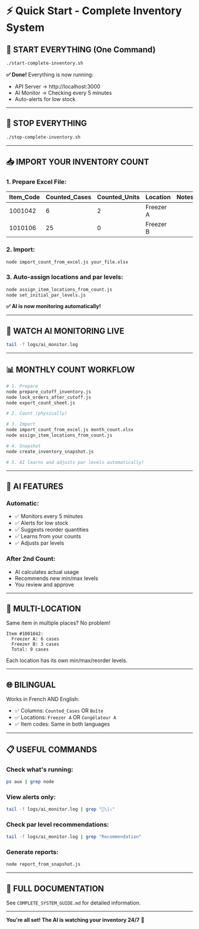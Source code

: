 # ⚡ Quick Start - Complete Inventory System

## 🚀 START EVERYTHING (One Command)

```bash
./start-complete-inventory.sh
```

**✅ Done!** Everything is now running:
- API Server → http://localhost:3000
- AI Monitor → Checking every 5 minutes
- Auto-alerts for low stock

---

## 🛑 STOP EVERYTHING

```bash
./stop-complete-inventory.sh
```

---

## 📥 IMPORT YOUR INVENTORY COUNT

### 1. Prepare Excel File:

| Item_Code | Counted_Cases | Counted_Units | Location | Notes |
|-----------|---------------|---------------|----------|-------|
| 1001042 | 6 | 2 | Freezer A | |
| 1010106 | 25 | 0 | Freezer B | |

### 2. Import:

```bash
node import_count_from_excel.js your_file.xlsx
```

### 3. Auto-assign locations and par levels:

```bash
node assign_item_locations_from_count.js
node set_initial_par_levels.js
```

**✅ AI is now monitoring automatically!**

---

## 👀 WATCH AI MONITORING LIVE

```bash
tail -f logs/ai_monitor.log
```

---

## 📊 MONTHLY COUNT WORKFLOW

```bash
# 1. Prepare
node prepare_cutoff_inventory.js
node lock_orders_after_cutoff.js
node export_count_sheet.js

# 2. Count (physically)

# 3. Import
node import_count_from_excel.js month_count.xlsx
node assign_item_locations_from_count.js

# 4. Snapshot
node create_inventory_snapshot.js

# 5. AI learns and adjusts par levels automatically!
```

---

## 🤖 AI FEATURES

### Automatic:
- ✅ Monitors every 5 minutes
- ✅ Alerts for low stock
- ✅ Suggests reorder quantities
- ✅ Learns from your counts
- ✅ Adjusts par levels

### After 2nd Count:
- AI calculates actual usage
- Recommends new min/max levels
- You review and approve

---

## 📍 MULTI-LOCATION

Same item in multiple places? No problem!

```
Item #1001042:
  Freezer A: 6 cases
  Freezer B: 3 cases
  Total: 9 cases
```

Each location has its own min/max/reorder levels.

---

## 🌐 BILINGUAL

Works in French AND English:
- ✅ Columns: `Counted_Cases` OR `Boîte`
- ✅ Locations: `Freezer A` OR `Congélateur A`
- ✅ Item codes: Same in both languages

---

## 📋 USEFUL COMMANDS

### Check what's running:
```bash
ps aux | grep node
```

### View alerts only:
```bash
tail -f logs/ai_monitor.log | grep "🚨\|⚠️"
```

### Check par level recommendations:
```bash
tail -f logs/ai_monitor.log | grep "Recommendation"
```

### Generate reports:
```bash
node report_from_snapshot.js
```

---

## 📖 FULL DOCUMENTATION

See `COMPLETE_SYSTEM_GUIDE.md` for detailed information.

---

**You're all set! The AI is watching your inventory 24/7** 🎉
